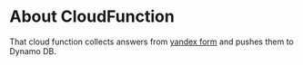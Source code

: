 # About CloudFunction

That cloud function collects answers from [yandex form](https://forms.yandex.ru/cloud/645a8bc5f47e7354778342d8/) and pushes them to Dynamo DB.